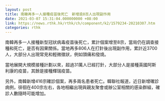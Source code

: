 ```yaml
---
layout: post
title: 南韓再多一人接種疫苗後死亡　新增逾8百人出現副作用
date: 2021-03-07 15:31:04.000000000 +08:00
link: https://news.rthk.hk/rthk/ch/component/k2/1579234-20210307.htm
categories: rthk
---
```


南韓再多一人接種新型冠狀病毒疫苗後死亡，累計個案增至8宗，當局仍在調查接種和死亡，是否有因果關係。當地再多806人在打針後出現副作用，累計近3700人，大部分人出現常見和輕微徵狀，例如頭痛和發燒。

當地展開大規模接種計劃以來，超過31萬人已經打針，大部分人是接種英國阿斯利康的疫苗，其餘是接種輝瑞疫苗。

另外，南韓新增416宗確診個案，再多兩名患者死亡。韓聯社報道，近日新增確診病例，徘徊在400宗左右，各地相繼出現與親友聚會或辦公室相關的感染群組，確診人數隨時可能增加。
